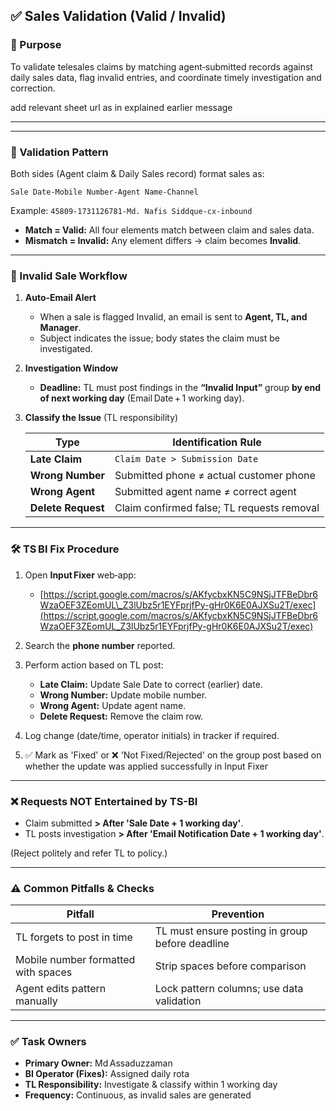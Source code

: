 ## ✅ Sales Validation (Valid / Invalid)

### 🎯 Purpose

To validate telesales claims by matching agent‑submitted records against daily sales data, flag invalid entries, and coordinate timely investigation and correction.

add relevant sheet url as in explained earlier message

---


---

### 📌 Validation Pattern

Both sides (Agent claim & Daily Sales record) format sales as:

```
Sale Date-Mobile Number-Agent Name-Channel
```

Example:  `45809-1731126781-Md. Nafis Siddque-cx-inbound`

* **Match = Valid:** All four elements match between claim and sales data.
* **Mismatch = Invalid:** Any element differs → claim becomes **Invalid**.

---

### 🚨 Invalid Sale Workflow

1. **Auto‑Email Alert**

   * When a sale is flagged Invalid, an email is sent to **Agent, TL, and Manager**.
   * Subject indicates the issue; body states the claim must be investigated.

2. **Investigation Window**

   * **Deadline:** TL must post findings in the **“Invalid Input”** group **by end of next working day** (Email Date + 1 working day).

3. **Classify the Issue** (TL responsibility)

   | Type               | Identification Rule                        |
   | ------------------ | ------------------------------------------ |
   | **Late Claim**     | `Claim Date > Submission Date`             |
   | **Wrong Number**   | Submitted phone ≠ actual customer phone    |
   | **Wrong Agent**    | Submitted agent name ≠ correct agent       |
   | **Delete Request** | Claim confirmed false; TL requests removal |

---

### 🛠️ TS BI Fix Procedure

1. Open **Input Fixer** web‑app:

   * [https://script.google.com/macros/s/AKfycbxKN5C9NSjJTFBeDbr6WzaOEF3ZEomUL\_Z3lUbz5r1EYFprjfPy-gHr0K6E0AJXSu2T/exec](https://script.google.com/macros/s/AKfycbxKN5C9NSjJTFBeDbr6WzaOEF3ZEomUL_Z3lUbz5r1EYFprjfPy-gHr0K6E0AJXSu2T/exec)
2. Search the **phone number** reported.
3. Perform action based on TL post:

   * **Late Claim:** Update Sale Date to correct (earlier) date.
   * **Wrong Number:** Update mobile number.
   * **Wrong Agent:** Update agent name.
   * **Delete Request:** Remove the claim row.
4. Log change (date/time, operator initials) in tracker if required.
5. ✅ Mark as 'Fixed' or ❌ 'Not Fixed/Rejected' on the group post based on whether the update was applied successfully in Input Fixer

---

### ❌ Requests NOT Entertained by TS-BI

* Claim submitted **> After 'Sale Date + 1 working day'**.
* TL posts investigation **> After 'Email Notification Date + 1 working day'**.

(Reject politely and refer TL to policy.)

---

### ⚠️ Common Pitfalls & Checks

| Pitfall                             | Prevention                                            |
| ----------------------------------- | ----------------------------------------------------- |
| TL forgets to post in time          | TL must ensure posting in group before deadline |
| Mobile number formatted with spaces | Strip spaces before comparison                        |
| Agent edits pattern manually        | Lock pattern columns; use data validation             |

---

### ✅ Task Owners

* **Primary Owner:** Md Assaduzzaman
* **BI Operator (Fixes):** Assigned daily rota
* **TL Responsibility:** Investigate & classify within 1 working day
* **Frequency:** Continuous, as invalid sales are generated